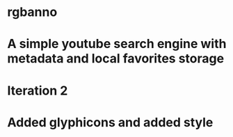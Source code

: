 # rgbanno
# A simple youtube search engine with metadata and local favorites storage
#
# Iteration 2 
# Added glyphicons and added style
